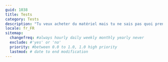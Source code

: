 ```yaml
---
guid: 1038
title: Tests
category: Tests
description: "Tu veux acheter du matériel mais tu ne sais pas quoi prendre. Dans un monde ou tout va si vite, ou chaque fournisseur veut faire preuve de créativité afin de pouvoir dégager un certain bénéfice. Nous pouvons t’aider à y voir plus claire en testant divers produits en te donnant notre ressenti. Afin de faire le minimum d’erreurs Haade réalise des test d’objets connectés, de mat »riel high tech et domotique, viens découvrir nos test en direct du haade-lab."
locale: fr_FR
sitemap:
  changefreq: #always hourly daily weekly monthly yearly never
  exclude: #'yes' or 'no'
  priority: #between 0.0 to 1.0, 1.0 high priority
  lastmod: # date to end modification
---
```

